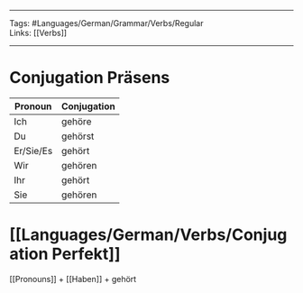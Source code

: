 ___
Tags: #Languages/German/Grammar/Verbs/Regular  
Links: [[Verbs]]
___
# Conjugation Präsens
Pronoun|Conjugation
------------ | ------------
Ich | gehöre
Du | gehörst
Er/Sie/Es | gehört
Wir | gehören
Ihr | gehört
Sie | gehören


# [[Languages/German/Verbs/Conjugation Perfekt]]
[[Pronouns]] + [[Haben]] + gehört